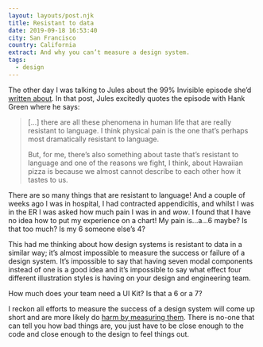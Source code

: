 ```yaml
---
layout: layouts/post.njk
title: Resistant to data
date: 2019-09-18 16:53:40
city: San Francisco
country: California
extract: And why you can’t measure a design system.
tags:
  - design
---
```


The other day I was talking to Jules about the 99% Invisible episode she’d [written about](https://julesforrest.com/the-anthropocene-reviewed). In that post, Jules excitedly quotes the episode with Hank Green where he says:

> [...] there are all these phenomena in human life that are really resistant to language. I think physical pain is the one that’s perhaps most dramatically resistant to language.
>
> But, for me, there’s also something about taste that’s resistant to language and one of the reasons we fight, I think, about Hawaiian pizza is because we almost cannot describe to each other how it tastes to us.

There are so many things that are resistant to language! And a couple of weeks ago I was in hospital, I had contracted appendicitis, and whilst I was in the ER I was asked how much pain I was in and _wow_. I found that I have no idea how to put my experience on a chart! My pain is...a...6 maybe? Is that too much? Is my 6 someone else’s 4?

This had me thinking about how design systems is resistant to data in a similar way; it’s almost impossible to measure the success or failure of a design system. It’s impossible to say that having seven modal components instead of one is a good idea and it’s impossible to say what effect four different illustration styles is having on your design and engineering team.

How much does your team need a UI Kit? Is that a 6 or a 7?

I reckon all efforts to measure the success of a design system will come up short and are more likely do [harm by measuring them](/notes/against-metrics-how-measuring-performance-by-numbers-backfires). There is no-one that can tell you how bad things are, you just have to be close enough to the code and close enough to the design to feel things out.
